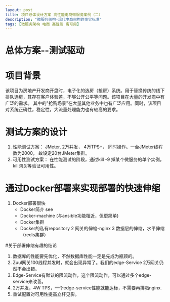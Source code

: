 ```yaml
---
layout: post
title: 项目总体设计方案 高性能电商微服务案例（二）
description: "微服务架构-现代电商架构的事实标准"
tags: [微服务架构 电商 高性能 高可用] 
---
```


# 总体方案--测试驱动

 

# 项目背景
该项目为房地产开发商开盘时，电子化的选房（抢房）系统。用于替换传统的线下排队选房，其存在客户体验差，不够公开公平等问题。该项目在大量的开发商中有广泛的需求。
其中的"抢购场景"在大量其他业务中也有广泛应用。同时，该项目对系统正确性，稳定性，大流量处理能力也有较高的要求。

# 测试方案的设计
1. 性能测试方案： JMeter, 2万并发， 4万TPS+， 同时操作。一台JMeter线程数为2000， 故设定20台JMeter集群。
2. 可用性测试方案： 在性能测试的阶段，通过kill -9 掉某个微服务的单个实例，kill网关等验证可用性。

# 通过Docker部署来实现部署的快速伸缩
1. Docker部署很快
   * Docker简介 see
   * Docker-machine (与ansible功能相近，但更简单)
   * Docker集群
   * Docker的私有repository
2 网关的伸缩-nginx
3 数据层的伸缩，水平伸缩（redis集群）

#关于部署伸缩有趣的结论
1. 数据库的性能要先优化，不然数据库性能一定是先成为瓶颈的。
2. Zuul网关100线程并发时，就会出现异常了。我们的edge-Service 2万网关仍然不会出错。
3. Edge-Service有默认的限流动作，这个限流动作，可以通过多个edge-service来改善。
4. 2万并发，4W TPS，一个edge-service性能就能达标，不需要再排脂nginx.
5. 重试配置对可用性提高立杆见影。   
    
